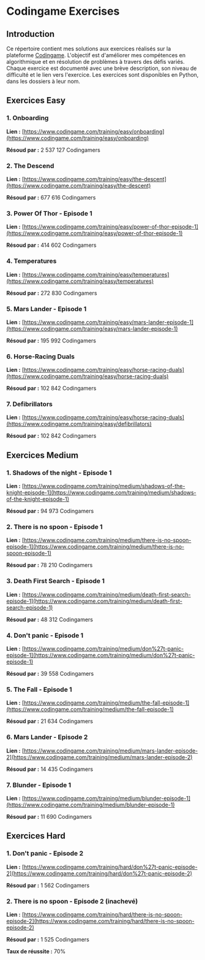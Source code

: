 # Codingame Exercises

## Introduction
Ce répertoire contient mes solutions aux exercices réalisés sur la plateforme [Codingame](https://www.codingame.com/).
L'objectif est d'améliorer mes compétences en algorithmique et en résolution de problèmes à travers des défis variés.
Chaque exercice est documenté avec une brève description, son niveau de difficulté et le lien vers l'exercice.
Les exercices sont disponibles en Python, dans les dossiers à leur nom.


## Exercices Easy

### 1. Onboarding
**Lien :** [https://www.codingame.com/training/easy/onboarding](https://www.codingame.com/training/easy/onboarding)

**Résoud par :** 2 537 127 Codingamers


### 2. The Descend
**Lien :** [https://www.codingame.com/training/easy/the-descent](https://www.codingame.com/training/easy/the-descent)

**Résoud par :** 677 616 Codingamers


### 3. Power Of Thor - Episode 1
**Lien :** [https://www.codingame.com/training/easy/power-of-thor-episode-1](https://www.codingame.com/training/easy/power-of-thor-episode-1)

**Résoud par :** 414 602 Codingamers


### 4. Temperatures
**Lien :** [https://www.codingame.com/training/easy/temperatures](https://www.codingame.com/training/easy/temperatures)

**Résoud par :** 272 830 Codingamers


### 5. Mars Lander - Episode 1
**Lien :** [https://www.codingame.com/training/easy/mars-lander-episode-1](https://www.codingame.com/training/easy/mars-lander-episode-1)

**Résoud par :** 195 992 Codingamers


### 6. Horse-Racing Duals
**Lien :** [https://www.codingame.com/training/easy/horse-racing-duals](https://www.codingame.com/training/easy/horse-racing-duals)

**Résoud par :** 102 842 Codingamers


### 7. Defibrillators
**Lien :** [https://www.codingame.com/training/easy/horse-racing-duals](https://www.codingame.com/training/easy/defibrillators)

**Résoud par :** 102 842 Codingamers



## Exercices Medium

### 1. Shadows of the night - Episode 1
**Lien :** [https://www.codingame.com/training/medium/shadows-of-the-knight-episode-1](https://www.codingame.com/training/medium/shadows-of-the-knight-episode-1)

**Résoud par :** 94 973 Codingamers


### 2. There is no spoon - Episode 1
**Lien :** [https://www.codingame.com/training/medium/there-is-no-spoon-episode-1](https://www.codingame.com/training/medium/there-is-no-spoon-episode-1)

**Résoud par :** 78 210 Codingamers


### 3. Death First Search - Episode 1
**Lien :** [https://www.codingame.com/training/medium/death-first-search-episode-1](https://www.codingame.com/training/medium/death-first-search-episode-1)

**Résoud par :** 48 312 Codingamers


### 4. Don't panic - Episode 1
**Lien :** [https://www.codingame.com/training/medium/don%27t-panic-episode-1](https://www.codingame.com/training/medium/don%27t-panic-episode-1)

**Résoud par :** 39 558 Codingamers


### 5. The Fall - Episode 1
**Lien :** [https://www.codingame.com/training/medium/the-fall-episode-1](https://www.codingame.com/training/medium/the-fall-episode-1)

**Résoud par :** 21 634 Codingamers


### 6. Mars Lander - Episode 2
**Lien :** [https://www.codingame.com/training/medium/mars-lander-episode-2](https://www.codingame.com/training/medium/mars-lander-episode-2)

**Résoud par :** 14 435 Codingamers


### 7. Blunder - Episode 1
**Lien :** [https://www.codingame.com/training/medium/blunder-episode-1](https://www.codingame.com/training/medium/blunder-episode-1)

**Résoud par :** 11 690 Codingamers



## Exercices Hard

### 1. Don't panic - Episode 2
**Lien :** [https://www.codingame.com/training/hard/don%27t-panic-episode-2](https://www.codingame.com/training/hard/don%27t-panic-episode-2)

**Résoud par :** 1 562 Codingamers


### 2. There is no spoon - Episode 2 (inachevé)
**Lien :** [https://www.codingame.com/training/hard/there-is-no-spoon-episode-2](https://www.codingame.com/training/hard/there-is-no-spoon-episode-2)

**Résoud par :** 1 525 Codingamers

**Taux de réussite :** 70%















